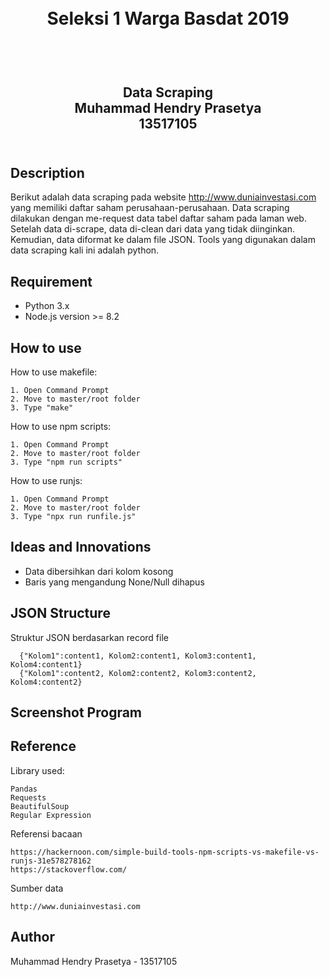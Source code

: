 <h1 align="center">
  <br>
  Seleksi 1 Warga Basdat 2019
  <br>
  <br>
</h1>

<h2 align="center">
  <br>
  Data Scraping
  <br>
  Muhammad Hendry Prasetya
  <br>
  13517105
  <br>
  <br>
</h2>

## Description

Berikut adalah data scraping pada website http://www.duniainvestasi.com yang memiliki daftar saham perusahaan-perusahaan. Data scraping dilakukan dengan me-request data tabel daftar saham pada laman web. Setelah data di-scrape, data di-clean dari data yang tidak diinginkan. Kemudian, data diformat ke dalam file JSON. Tools yang digunakan dalam data scraping kali ini adalah python.

## Requirement

- Python 3.x
- Node.js version >= 8.2

## How to use

How to use makefile:
```
1. Open Command Prompt
2. Move to master/root folder
3. Type "make"
```

How to use npm scripts:
```
1. Open Command Prompt
2. Move to master/root folder
3. Type "npm run scripts"
```

How to use runjs:
```
1. Open Command Prompt
2. Move to master/root folder
3. Type "npx run runfile.js"
```

## Ideas and Innovations

- Data dibersihkan dari kolom kosong
- Baris yang mengandung None/Null dihapus

## JSON Structure

Struktur JSON berdasarkan record file
```
  {"Kolom1":content1, Kolom2:content1, Kolom3:content1, Kolom4:content1}
  {"Kolom1":content2, Kolom2:content2, Kolom3:content2, Kolom4:content2}
```

## Screenshot Program



## Reference

Library used:
```
Pandas
Requests
BeautifulSoup
Regular Expression
```

Referensi bacaan
```
https://hackernoon.com/simple-build-tools-npm-scripts-vs-makefile-vs-runjs-31e578278162
https://stackoverflow.com/
```

Sumber data
```
http://www.duniainvestasi.com
```

## Author
Muhammad Hendry Prasetya - 13517105
